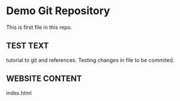 # Demo Git Repository


This is first file in this repo.


## TEST TEXT 

tutorial to git and references.
Testing changes in file to be commited.


## WEBSITE CONTENT

index.html 
